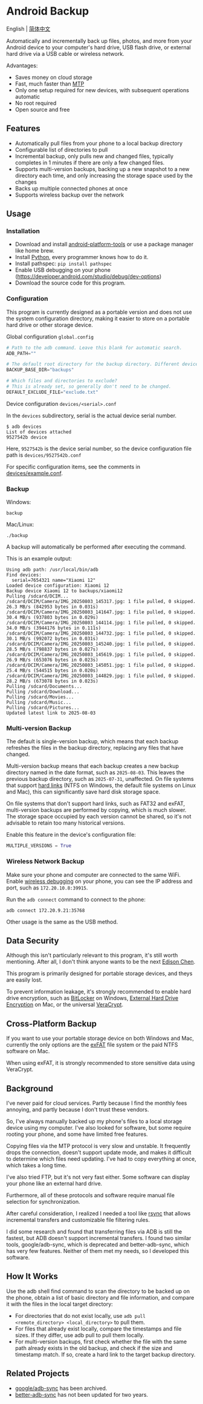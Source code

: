 # Android Backup

English | [简体中文](README-zh.md)

Automatically and incrementally back up files, photos, and more from your Android device to your computer's hard drive, USB flash drive, or external hard drive via a USB cable or wireless network.

Advantages:

- Saves money on cloud storage
- Fast, much faster than [MTP](https://en.wikipedia.org/wiki/Media_Transfer_Protocol#Performance)
- Only one setup required for new devices, with subsequent operations automatic
- No root required
- Open source and free

## Features

- Automatically pull files from your phone to a local backup directory
- Configurable list of directories to pull
- Incremental backup, only pulls new and changed files, typically completes in 1 minutes if there are only a few changed files.
- Supports multi-version backups, backing up a new snapshot to a new directory each time, and only increasing the storage space used by the changes
- Backs up multiple connected phones at once
- Supports wireless backup over the network

## Usage

### Installation

- Download and install [android-platform-tools](https://developer.android.com/tools/releases/platform-tools)
  or use a package manager like home brew.
- Install [Python](https://www.python.org/), every programmer knows how to do it.
- Install pathspec: `pip install pathspec`
- Enable USB debugging on your phone (https://developer.android.com/studio/debug/dev-options)
- Download the source code for this program.

### Configuration

This program is currently designed as a portable version and does not use the system configuration directory, making it easier to store on a portable hard drive or other storage device.

Global configuration `global.config`

```python
# Path to the adb command. Leave this blank for automatic search.
ADB_PATH=""

# The default root directory for the backup directory. Different devices are backed up to subdirectories within this directory.
BACKUP_BASE_DIR="backups"

# Which files and directories to exclude?
# This is already set, so generally don't need to be changed.
DEFAULT_EXCLUDE_FILE="exclude.txt"
```

Device configuration `devices/<serial>.conf`

In the `devices` subdirectory, serial is the actual device serial number.

```console
$ adb devices
List of devices attached
9527542b device
```

Here, `9527542b` is the device serial number, so the device configuration file path is `devices/9527542b.conf`

For specific configuration items, see the comments in [devices/example.conf](devices/example.conf).

### Backup

Windows:

```console
backup
```

Mac/Linux:

```console
./backup
```

A backup will automatically be performed after executing the command.

This is an example output:

```console
Using adb path: /usr/local/bin/adb
Find devices:
  serial=7654321 name="Xiaomi 12"
Loaded device configuration: Xiaomi 12
Backup device Xiaomi 12 to backups/xiaomi12
Pulling /sdcard/DCIM...
/sdcard/DCIM/Camera/IMG_20250803_145317.jpg: 1 file pulled, 0 skipped. 26.3 MB/s (842953 bytes in 0.031s)
/sdcard/DCIM/Camera/IMG_20250803_141647.jpg: 1 file pulled, 0 skipped. 30.4 MB/s (937803 bytes in 0.029s)
/sdcard/DCIM/Camera/IMG_20250803_144114.jpg: 1 file pulled, 0 skipped. 34.0 MB/s (3944176 bytes in 0.111s)
/sdcard/DCIM/Camera/IMG_20250803_144732.jpg: 1 file pulled, 0 skipped. 30.1 MB/s (992072 bytes in 0.031s)
/sdcard/DCIM/Camera/IMG_20250803_145240.jpg: 1 file pulled, 0 skipped. 28.5 MB/s (798837 bytes in 0.027s)
/sdcard/DCIM/Camera/IMG_20250803_145619.jpg: 1 file pulled, 0 skipped. 26.9 MB/s (653076 bytes in 0.023s)
/sdcard/DCIM/Camera/IMG_20250803_145051.jpg: 1 file pulled, 0 skipped. 25.4 MB/s (544515 bytes in 0.020s)
/sdcard/DCIM/Camera/IMG_20250803_144829.jpg: 1 file pulled, 0 skipped. 28.2 MB/s (673078 bytes in 0.023s)
Pulling /sdcard/Documents...
Pulling /sdcard/Download...
Pulling /sdcard/Movies...
Pulling /sdcard/Music...
Pulling /sdcard/Pictures...
Updated latest link to 2025-08-03
```

### Multi-version Backup

The default is single-version backup, which means that each backup refreshes the files in the backup directory, replacing any files that have changed.

Multi-version backup means that each backup creates a new backup directory named in the date format, such as `2025-08-03`. This leaves the previous backup directory, such as `2025-07-31`, unaffected. On file systems that support [hard links](https://en.wikipedia.org/wiki/Hard_link) (NTFS on Windows, the default file systems on Linux and Mac), this can significantly save hard disk storage space.

On file systems that don't support hard links, such as FAT32 and exFAT, multi-version backups are performed by copying, which is much slower. The storage space occupied by each version cannot be shared, so it's not advisable to retain too many historical versions.

Enable this feature in the device's configuration file:

```python
MULTIPLE_VERSIONS = True
```

### Wireless Network Backup

Make sure your phone and computer are connected to the same WiFi.
Enable [wireless debugging](https://developer.android.com/tools/adb?wireless-android11-command-line#connect-to-a-device-over-wi-fi) on your phone,
you can see the IP address and port, such as `172.20.10.8:39915`.

Run the `adb connect` command to connect to the phone:

```console
adb connect 172.20.9.21:35768
```

Other usage is the same as the USB method.

## Data Security

Although this isn't particularly relevant to this program, it's still worth mentioning. After all, I don't think anyone wants to be the next [Edison Chen](https://en.wikipedia.org/wiki/Edison_Chen_photo_scandal).

This program is primarily designed for portable storage devices, and theys are easily lost.

To prevent information leakage, it's strongly recommended to enable hard drive encryption, such as [BitLocker](https://learn.microsoft.com/en-us/windows/security/operating-system-security/data-protection/bitlocker/) on Windows, [External Hard Drive Encryption](https://support.apple.com/zh-cn/guide/disk-utility/dskutl35612/mac) on Mac, or the universal [VeraCrypt](hhttps://veracrypt.io/en/Downloads.html).

## Cross-Platform Backup

If you want to use your portable storage device on both Windows and Mac, currently the only options are the [exFAT](https://learn.microsoft.com/en-us/windows/win32/fileio/exfat-specification) file system or the paid NTFS software on Mac.

When using exFAT, it is strongly recommended to store sensitive data using VeraCrypt.

## Background

I've never paid for cloud services. Partly because I find the monthly fees annoying, and partly because I don't trust these vendors.

So, I've always manually backed up my phone's files to a local storage device using my computer. I've also looked for software, but some require rooting your phone, and some have limited free features.

Copying files via the MTP protocol is very slow and unstable. It frequently drops the connection, doesn't support update mode, and makes it difficult to determine which files need updating. I've had to copy everything at once, which takes a long time.

I've also tried FTP, but it's not very fast either. Some software can display your phone like an external hard drive.

Furthermore, all of these protocols and software require manual file selection for synchronization.

After careful consideration, I realized I needed a tool like [rsync](https://download.samba.org/pub/rsync/rsync.1) that allows incremental transfers and customizable file filtering rules.

I did some research and found that transferring files via ADB is still the fastest, but ADB doesn't support incremental transfers. I found two similar tools, google/adb-sync, which is deprecated and better-adb-sync, which has very few features. Neither of them met my needs, so I developed this software.

## How It Works

Use the adb shell find command to scan the directory to be backed up on the phone, obtain a list of basic directory and file information, and compare it with the files in the local target directory:

- For directories that do not exist locally, use `adb pull <remote_directory> <local_directory>` to pull them.
- For files that already exist locally, compare the timestamps and file sizes. If they differ, use adb pull to pull them locally.
- For multi-version backups, first check whether the file with the same path already exists in the old backup, and check if the size and timestamp match. If so, create a hard link to the target backup directory.

## Related Projects

- [google/adb-sync](https://github.com/google/adb-sync) has been archived.
- [better-adb-sync](https://github.com/jb2170/better-adb-sync) has not been updated for two years.
